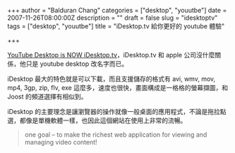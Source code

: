 +++
author = "Balduran Chang"
categories = ["desktop", "youutbe"]
date = 2007-11-26T08:00:00Z
description = ""
draft = false
slug = "idesktoptv"
tags = ["desktop", "youutbe"]
title = "iDesktop.tv 給你更好的 youtube 體驗"

+++


[YouTube Desktop is NOW iDesktop.tv](http://www.idesktop.tv/blog/?p=14)，iDesktop.tv 和 apple 公司沒什麼關係，他只是 youtube desktop 改名字而已。

iDesktop 最大的特色就是可以下載，而且支援儲存的格式有 avi, wmv, mov, mp4, 3gp, zip, flv, exe 這麼多，速度也很快，畫面構成是一格格的螢幕擷圖，和 Joost 的頻道選擇有相似到。

iDesktop 的主要理念是讓瀏覽器的操作就像一般桌面的應用程式，不論是拖拉點選，都像是單機軟體一樣，也因此這個網站在使用上非常的流暢。

> one goal – to make the richest web application for viewing and managing video content!

